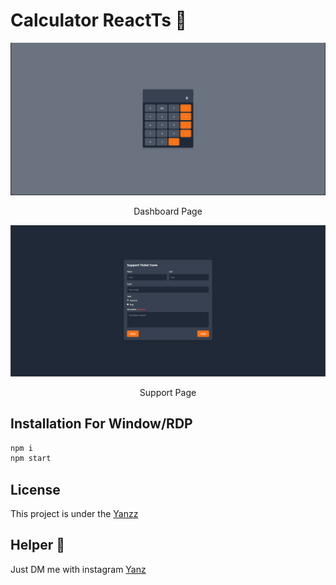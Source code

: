 <h1>Calculator ReactTs 🧮</h1>
 
<p align="center">
  <img src="./Images/Dashboard.png" width="550" />
</p>
 
<p align="center">Dashboard Page</p>

<p align="center">
  <img src="./Images/Support.png" width="550" />
</p>
 
<p align="center">Support Page</p>

## Installation For Window/RDP

```bash
npm i
npm start
```

## License

This project is under the [Yanzz](https://github.com/Yanzz231)

## Helper 🤖

Just DM me with instagram [Yanz](https://www.instagram.com/iyanmikasa/)